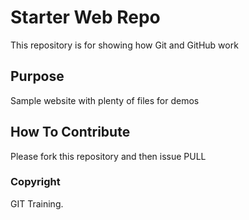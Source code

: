 # Starter Web Repo

This repository is for showing how Git and GitHub work

## Purpose

Sample website with plenty of files for demos

## How To Contribute

Please fork this repository and then issue PULL

### Copyright

GIT Training.